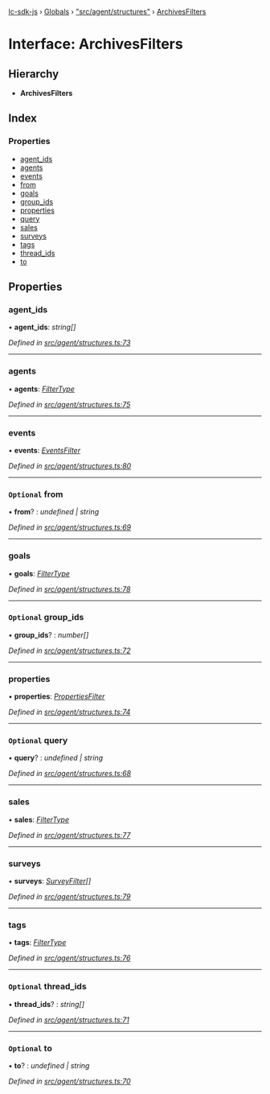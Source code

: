 [lc-sdk-js](../README.md) › [Globals](../globals.md) › ["src/agent/structures"](../modules/_src_agent_structures_.md) › [ArchivesFilters](_src_agent_structures_.archivesfilters.md)

# Interface: ArchivesFilters

## Hierarchy

* **ArchivesFilters**

## Index

### Properties

* [agent_ids](_src_agent_structures_.archivesfilters.md#agent_ids)
* [agents](_src_agent_structures_.archivesfilters.md#agents)
* [events](_src_agent_structures_.archivesfilters.md#events)
* [from](_src_agent_structures_.archivesfilters.md#optional-from)
* [goals](_src_agent_structures_.archivesfilters.md#goals)
* [group_ids](_src_agent_structures_.archivesfilters.md#optional-group_ids)
* [properties](_src_agent_structures_.archivesfilters.md#properties)
* [query](_src_agent_structures_.archivesfilters.md#optional-query)
* [sales](_src_agent_structures_.archivesfilters.md#sales)
* [surveys](_src_agent_structures_.archivesfilters.md#surveys)
* [tags](_src_agent_structures_.archivesfilters.md#tags)
* [thread_ids](_src_agent_structures_.archivesfilters.md#optional-thread_ids)
* [to](_src_agent_structures_.archivesfilters.md#optional-to)

## Properties

###  agent_ids

• **agent_ids**: *string[]*

*Defined in [src/agent/structures.ts:73](https://github.com/livechat/lc-sdk-js/blob/38eeefe/src/agent/structures.ts#L73)*

___

###  agents

• **agents**: *[FilterType](_src_agent_structures_.filtertype.md)*

*Defined in [src/agent/structures.ts:75](https://github.com/livechat/lc-sdk-js/blob/38eeefe/src/agent/structures.ts#L75)*

___

###  events

• **events**: *[EventsFilter](_src_agent_structures_.eventsfilter.md)*

*Defined in [src/agent/structures.ts:80](https://github.com/livechat/lc-sdk-js/blob/38eeefe/src/agent/structures.ts#L80)*

___

### `Optional` from

• **from**? : *undefined | string*

*Defined in [src/agent/structures.ts:69](https://github.com/livechat/lc-sdk-js/blob/38eeefe/src/agent/structures.ts#L69)*

___

###  goals

• **goals**: *[FilterType](_src_agent_structures_.filtertype.md)*

*Defined in [src/agent/structures.ts:78](https://github.com/livechat/lc-sdk-js/blob/38eeefe/src/agent/structures.ts#L78)*

___

### `Optional` group_ids

• **group_ids**? : *number[]*

*Defined in [src/agent/structures.ts:72](https://github.com/livechat/lc-sdk-js/blob/38eeefe/src/agent/structures.ts#L72)*

___

###  properties

• **properties**: *[PropertiesFilter](_src_agent_structures_.propertiesfilter.md)*

*Defined in [src/agent/structures.ts:74](https://github.com/livechat/lc-sdk-js/blob/38eeefe/src/agent/structures.ts#L74)*

___

### `Optional` query

• **query**? : *undefined | string*

*Defined in [src/agent/structures.ts:68](https://github.com/livechat/lc-sdk-js/blob/38eeefe/src/agent/structures.ts#L68)*

___

###  sales

• **sales**: *[FilterType](_src_agent_structures_.filtertype.md)*

*Defined in [src/agent/structures.ts:77](https://github.com/livechat/lc-sdk-js/blob/38eeefe/src/agent/structures.ts#L77)*

___

###  surveys

• **surveys**: *[SurveyFilter](_src_agent_structures_.surveyfilter.md)[]*

*Defined in [src/agent/structures.ts:79](https://github.com/livechat/lc-sdk-js/blob/38eeefe/src/agent/structures.ts#L79)*

___

###  tags

• **tags**: *[FilterType](_src_agent_structures_.filtertype.md)*

*Defined in [src/agent/structures.ts:76](https://github.com/livechat/lc-sdk-js/blob/38eeefe/src/agent/structures.ts#L76)*

___

### `Optional` thread_ids

• **thread_ids**? : *string[]*

*Defined in [src/agent/structures.ts:71](https://github.com/livechat/lc-sdk-js/blob/38eeefe/src/agent/structures.ts#L71)*

___

### `Optional` to

• **to**? : *undefined | string*

*Defined in [src/agent/structures.ts:70](https://github.com/livechat/lc-sdk-js/blob/38eeefe/src/agent/structures.ts#L70)*

